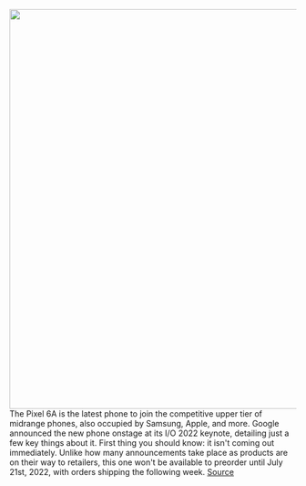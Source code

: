 <img src='https://cdn.vox-cdn.com/thumbor/0Ln35yGlKSrQzcUGs1CZznLq7Oo=/0x0:2560x1440/1200x800/filters:focal(801x610:1209x1018)/cdn.vox-cdn.com/uploads/chorus_image/image/70858361/2022_5_11_google_io_762_11_31_34.0.jpg' width='700px' /><br/>
The Pixel 6A is the latest phone to join the competitive upper tier of midrange phones, also occupied by Samsung, Apple, and more. Google announced the new phone onstage at its I/O 2022 keynote, detailing just a few key things about it. First thing you should know: it isn't coming out immediately. Unlike how many announcements take place as products are on their way to retailers, this one won't be available to preorder until July 21st, 2022, with orders shipping the following week.
<a href='https://www.theverge.com/2022/5/11/23067271/google-pixel-6a-specs-compared-samsung-a53-apple-iphone-se-moto'> Source <a/>